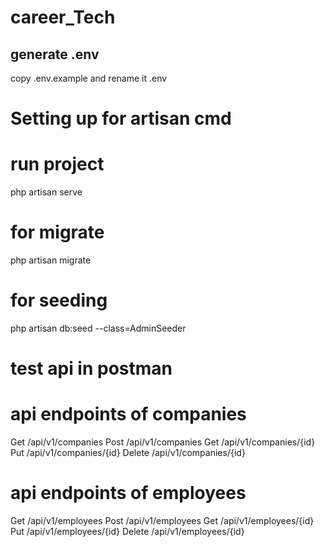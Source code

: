 # career_Tech
## generate .env
copy .env.example and rename it .env

# Setting up for artisan cmd
# run project
 php artisan serve 

# for migrate
 php artisan migrate

# for seeding
 php artisan db:seed --class=AdminSeeder

# test api in postman

# api endpoints of companies
 Get /api/v1/companies
 Post /api/v1/companies
 Get /api/v1/companies/{id}     
 Put /api/v1/companies/{id}
 Delete /api/v1/companies/{id}

# api endpoints of employees
 Get /api/v1/employees
 Post /api/v1/employees
 Get /api/v1/employees/{id}     
 Put /api/v1/employees/{id}
 Delete /api/v1/employees/{id}
